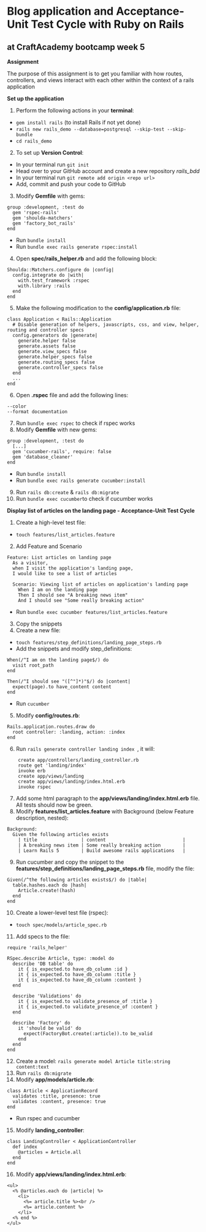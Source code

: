 # Blog application and Acceptance-Unit Test Cycle with Ruby on Rails

## at CraftAcademy bootcamp week 5

**Assignment**

The purpose of this assignment is to get you familiar with how routes, controllers, and views interact with each other within the context of a rails application

**Set up the application**

1. Perform the following actions in your **terminal**:
* `gem install rails` (to install Rails if not yet done)
* `rails new rails_demo --database=postgresql --skip-test --skip-bundle`
* `cd rails_demo`
2. To set up **Version Control**:
* In your terminal run `git init`
* Head over to your GitHub account and create a new repository *rails_bdd*
* In your terminal run `git remote add origin <repo url>`
* Add, commit and push your code to GitHub
3. Modify **Gemfile** with gems:
```
group :development, :test do
  gem 'rspec-rails'
  gem 'shoulda-matchers'
  gem 'factory_bot_rails'
end
```
* Run `bundle install`
* Run `bundle exec rails generate rspec:install`
4. Open **spec/rails_helper.rb** and add the following block:
```
Shoulda::Matchers.configure do |config|
  config.integrate do |with|
    with.test_framework :rspec
    with.library :rails
  end
end
```
5. Make the following modification to the **config/application.rb** file:
```
class Application < Rails::Application
  # Disable generation of helpers, javascripts, css, and view, helper, routing and controller specs
  config.generators do |generate|
    generate.helper false
    generate.assets false
    generate.view_specs false
    generate.helper_specs false
    generate.routing_specs false
    generate.controller_specs false
  end
  ...
end
```
6. Open **.rspec** file and add the following lines:
```
--color
--format documentation
```
7. Run `bundle exec rspec` to check if rspec works
8. Modify **Gemfile** with new gems:
```
group :development, :test do
  [...]
  gem 'cucumber-rails', require: false
  gem 'database_cleaner'
end
```
* Run `bundle install`
* Run `bundle exec rails generate cucumber:install`
9. Run `rails db:create` & `rails db:migrate`
10. Run `bundle exec cucumber`to check if cucumber works

**Display list of articles on the landing page - Acceptance-Unit Test Cycle**

1. Create a high-level test file:
* `touch features/list_articles.feature`
2. Add Feature and Scenario
```
Feature: List articles on landing page
  As a visitor,
  when I visit the application's landing page,
  I would like to see a list of articles

  Scenario: Viewing list of articles on application's landing page
    When I am on the landing page
    Then I should see "A breaking news item"
    And I should see "Some really breaking action"
```
* Run `bundle exec cucumber features/list_articles.feature`
3. Copy the snippets
4. Create a new file:
* `touch features/step_definitions/landing_page_steps.rb`
* Add the snippets and modify step_definitions:
```
When(/^I am on the landing page$/) do
  visit root_path
end

Then(/^I should see "([^"]*)"$/) do |content|
  expect(page).to have_content content
end
```
* Run `cucumber`
5. Modify **config/routes.rb**:
```
Rails.application.routes.draw do
  root controller: :landing, action: :index
end
```
6. Run `rails generate controller landing index `, it will:
```
    create app/controllers/landing_controller.rb
    route get 'landing/index'
    invoke erb
    create app/views/landing
    create app/views/landing/index.html.erb
    invoke rspec
```
7. Add some html paragraph to the **app/views/landing/index.html.erb** file. All tests should now be green.
8. Modify **features/list_articles.feature** with Background (below Feature description, nested):
```
Background:
  Given the following articles exists
    | title                | content                            |
    | A breaking news item | Some really breaking action        |
    | Learn Rails 5        | Build awesome rails applications   |
```
9. Run cucumber and copy the snippet to the **features/step_definitions/landing_page_steps.rb** file, modify the file:
```
Given(/^the following articles exists$/) do |table|
  table.hashes.each do |hash|
    Article.create!(hash)
  end
end
```
10. Create a lower-level test file (rspec):
* `touch spec/models/article_spec.rb`
11. Add specs to the file:
```
require 'rails_helper'

RSpec.describe Article, type: :model do
  describe 'DB table' do
    it { is_expected.to have_db_column :id }
    it { is_expected.to have_db_column :title }
    it { is_expected.to have_db_column :content }
  end

  describe 'Validations' do
    it { is_expected.to validate_presence_of :title }
    it { is_expected.to validate_presence_of :content }
  end

  describe 'Factory' do
    it 'should be valid' do
      expect(FactoryBot.create(:article)).to be_valid
    end
  end
end
```
12. Create a model: `rails generate model Article title:string content:text`
13. Run `rails db:migrate`
14. Modify **app/models/article.rb**:
```
class Article < ApplicationRecord
  validates :title, presence: true
  validates :content, presence: true
end
```
* Run rspec and cucumber
15. Modify **landing_controller**:
```
class LandingController < ApplicationController
  def index
    @articles = Article.all
  end
end
```
16. Modify **app/views/landing/index.html.erb**:
```
<ul>
  <% @articles.each do |article| %>
    <li>
      <%= article.title %><br />
      <%= article.content %>
    </li>
  <% end %>
</ul>
```

